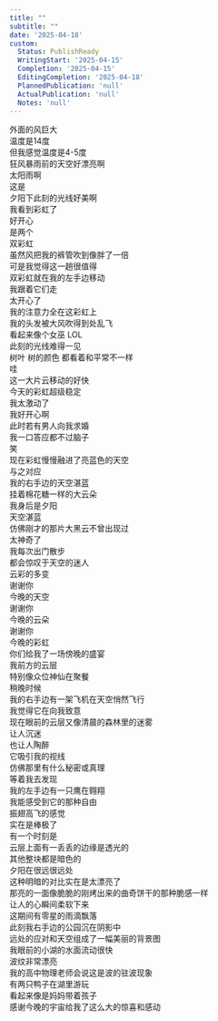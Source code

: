 ```yaml
---  
title: ""  
subtitle: ""  
date: '2025-04-18'  
custom:  
  Status: PublishReady  
  WritingStart: '2025-04-15'  
  Completion: '2025-04-15'  
  EditingCompletion: '2025-04-18'  
  PlannedPublication: 'null'  
  ActualPublication: 'null'  
  Notes: 'null'  
---      
```

外面的风巨大    
温度是14度    
但我感觉温度是4-5度      
狂风暴雨前的天空好漂亮啊    
太阳雨啊    
这是      
夕阳下此刻的光线好美啊    
我看到彩虹了    
好开心    
是两个    
双彩虹      
虽然风把我的裤管吹到像胖了一倍    
可是我觉得这一趟很值得      
双彩虹就在我的左手边移动    
我跟着它们走    
太开心了    
我的注意力全在这彩虹上      
我的头发被大风吹得到处乱飞    
看起来像个女巫 LOL      
此刻的光线难得一见    
树叶 树的颜色 都看着和平常不一样      
哇    
这一大片云移动的好快    
今天的彩虹超级稳定      
我太激动了    
我好开心啊      
此时若有男人向我求婚    
我一口答应都不过脑子    
笑      
现在彩虹慢慢融进了亮蓝色的天空      
与之对应    
我的右手边的天空湛蓝    
挂着棉花糖一样的大云朵      
我身后是夕阳    
天空湛蓝    
仿佛刚才的那片大黑云不曾出现过    
太神奇了      
我每次出门散步    
都会惊叹于天空的迷人    
云彩的多变      
谢谢你    
今晚的天空      
谢谢你    
今晚的云朵      
谢谢你    
今晚的彩虹      
你们给我了一场傍晚的盛宴      
我前方的云层    
特别像众位神仙在聚餐      
稍晚时候    
我的右手边有一架飞机在天空悄然飞行      
我觉得它在向我致意      
现在眼前的云层又像清晨的森林里的迷雾    
让人沉迷    
也让人陶醉      
它吸引我的视线    
仿佛那里有什么秘密或真理    
等着我去发现      
我的左手边有一只鹰在翱翔    
我能感受到它的那种自由    
振翅高飞的感觉    
实在是棒极了      
有一个时刻是    
云层上面有一丢丢的边缘是透光的    
其他整块都是暗色的    
夕阳在很远很远处    
这种明暗的对比实在是太漂亮了    
那亮的一面像脆脆的刚烤出来的曲奇饼干的那种脆感一样    
让人的心瞬间柔软下来      
这期间有零星的雨滴飘落    
此刻我右手边的公园沉在阴影中    
远处的应对和天空组成了一幅美丽的背景图    
我眼前的小湖的水面流动很快    
波纹非常漂亮      
我的高中物理老师会说这是波的驻波现象      
有两只鸭子在湖里游玩    
看起来像是妈妈带着孩子      
感谢今晚的宇宙给我了这么大的惊喜和感动      
  